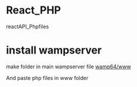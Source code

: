 # React_PHP

reactAPI_Phpfiles 
<h1>install wampserver</h1>
<p> make folder in main wampserver file <u>wamp64/www</u> </p>
<p>And paste php files in www folder</p>

